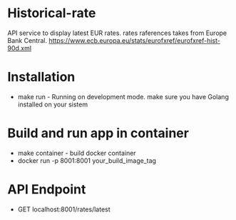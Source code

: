 # Historical-rate
API service to display latest EUR rates. rates raferences takes from Europe Bank Central. https://www.ecb.europa.eu/stats/eurofxref/eurofxref-hist-90d.xml

# Installation 
- make run - Running on development mode. make sure you have Golang installed on your sistem 

# Build and run app in container 
- make container - build docker container
- docker run -p 8001:8001 your_build_image_tag

# API Endpoint 
- GET localhost:8001/rates/latest